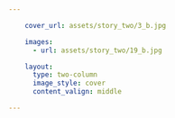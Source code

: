 ```yaml
---

    cover_url: assets/story_two/3_b.jpg

    images:
      - url: assets/story_two/19_b.jpg

    layout:
      type: two-column
      image_style: cover
      content_valign: middle

---
```


<figure><img data-media-id="images:1" ></figure>
